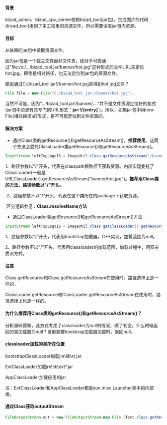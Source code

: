 #### 背景

bizad_admin、bizad_cpc_server依赖bizad_tool(jar包)，生成图片的代码(bizad_tool)用到了本工程里的资源文件，所以需要读取jar包内资源。

#### 目标

从依赖的jar包中读取资源文件。

因为jar包是一个独立文件而非文件夹，绝对不可能通过"file:/e:/.../bizad_tool.jar/banner/hot.jpg"这种形式的文件URL来定位hot.jpg。即使是相对路径，也无法定位到jar包的资源文件。

能否通过C:/bizad_tool.jar!/banner/hot.jpg来得到hot.jpg文件？

```java
File file = new File("C:/bizad_tool.jar!/banner/hot.jpg");
```
当然不可能，因为".../bizad_tool.jar!/banner/...."并不是文件资源定位符的格式 (jar包中资源有其专门的URL形式：**jar:!/{entry}** )。所以，如果jar包中用new File(相对路径)的形式，是不可能定位到文件资源的。

#### 解决方案

- 通过Class类的getResource()和getResourceAsStream()，**推荐使用**。这两个方法会委托ClassLoader类getResource()和getResourceAsStream()。


```java
InputStream leftTopLogoIS = ImageUtil.class.getResourceAsStream("/banner/hot.jpg");
```
​        1、路径参数以"/"开头，代表在classpath根路径下获取资源。内部实现委托了ClassLoader(一般是URLClassLoader).getResourceAsStream("banner/hot.jpg")。**推荐用Class类的方法，路径参数以"/"开头。**

​        2、路径参数不以"/"开头，代表在这个类所在的package下获取资源。

​        区分逻辑参见：**Class.resolveName方法**

- 通过ClassLoader类getResource()和getResourceAsStream()方法

```java
InputStream leftTopLogoIS = ImageUtil.class.getClassLoader().getResourceAsStream("banner/hot.jpg");
```

​        1、路径参数以"/"开头，代表用bootstrap加载器，C++实现，加载范围为null。

​        2、路径参数不以"/"开头，代表用classloader的加载范围，加载过程中，用双亲委派方式。

#### 注意

Class.getResource和Class.getResourceAsStream在使用时，路径选择上是一样的。

ClassLoader.getResource和ClassLoader.getResourceAsStream在使用时，路径选择上也是一样的。

#### 为什么推荐用Class类的getResource()和getResourceAsStream()？

分析源码得知，此方式考虑了classloader为null的情况，做了判空。什么时候返回的类加载器为null？当前类被bootstrap加载器加载时，返回null。

#### classloader加载的类所在位置

bootstrapClassLoader加载jre\lib\rt.jar

ExtClassLoader加载jre\lib\ext\*.jar

AppClassLoader加载应用的jar

注：ExtClassLoader和AppClassLoader都是sun.misc.Launcher类中的内部类。

#### 通过Class获取outputStream

```java
FileOutputStream out = new FileOutputStream(new File (Test.class.getResource("path").toURI()));
```